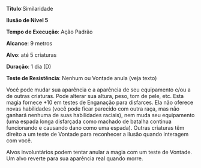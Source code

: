 **Titulo**:Similaridade

**Ilusão de Nível 5**

**Tempo de Execução**: Ação Padrão

**Alcance**: 9 metros

**Alvo**: até 5 criaturas

**Duração**: 1 dia (D)

**Teste de Resistência**: Nenhum ou Vontade anula (veja texto)

Você pode mudar sua aparência e a aparência de seu equipamento e/ou a de outras criaturas. 
Pode alterar sua altura, peso, tom de pele, etc.
Esta magia fornece +10 em testes de Enganação para disfarces. Ela não oferece novas habilidades (você pode ficar parecido com outra raça, mas não ganhará nenhuma de suas habilidades raciais), nem muda seu equipamento (uma espada longa disfarçada como machado de batalha continua funcionando e causando dano como uma espada).
Outras criaturas têm direito a um teste de Vontade para reconhecer a ilusão quando interagem com você.

Alvos involuntários podem tentar anular a magia com um teste de Vontade. Um alvo reverte para sua aparência real quando morre.